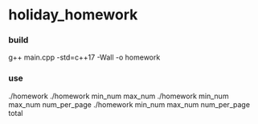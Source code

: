 # holiday_homework

### build
g++ main.cpp -std=c++17 -Wall -o homework

### use 
./homework
./homework min_num max_num
./homework min_num max_num num_per_page
./homework min_num max_num num_per_page total
